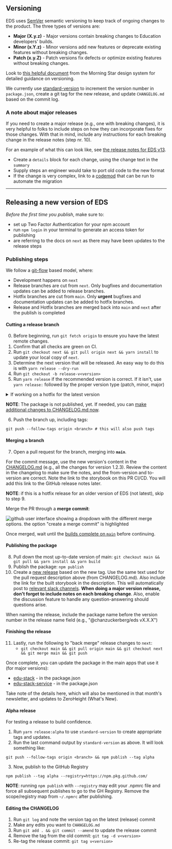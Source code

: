 ## Versioning

EDS uses [SemVer](https://semver.org/) semantic versioning to keep track of ongoing changes to the product. The three types of versions are:

- **Major (X.y.z)** - Major versions contain breaking changes to Education developers' builds.
- **Minor (x.Y.z)** - Minor versions add new features or deprecate existing features without breaking changes.
- **Patch (x.y.Z)** - Patch versions fix defects or optimize existing features without breaking changes.

Look to [this helpful document](https://designsystem.morningstar.com/getting-started/versioning-and-breaking-changes/) from the Morning Star design system for detailed guidance on versioning.

We currently use [standard-version](https://github.com/conventional-changelog/standard-version) to increment the version number in `package.json`, create a git tag for the new release, and update `CHANGELOG.md` based on the commit log.

### A note about major releases

If you need to create a major release (e.g., one with breaking changes), it is very helpful to folks to include steps on how they can incorporate fixes for those changes. With that in mind, include any instructions for each breaking change in the release notes (step nr. 10).

For an example of what this can look like, see [the release notes for EDS v13](https://github.com/chanzuckerberg/edu-design-system/releases/tag/v13.0.0).

* Create a `details` block for each change, using the change text in the `summary`
* Supply steps an engineer would take to port old code to the new format
* If the change is very complex, link to a [codemod](https://github.com/facebook/jscodeshift) that can be run to automate the migration

---

## Releasing a new version of EDS

_Before the first time you publish_, make sure to:

- set up Two Factor Authentication for your npm account
- run `npm login` in your terminal to generate an access token for publishing
- are referring to the docs on `next` as there may have been updates to the release steps

### Publishing steps

We follow a [git-flow](https://nvie.com/posts/a-successful-git-branching-model/) based model, where:

- Development happens on `next`
- Release branches are cut from `next`. Only bugfixes and documentation updates can be added to release branches.
- Hotfix branches are cut from `main`. Only **urgent** bugfixes and documentation updates can be added to hotfix branches.
- Release and Hotfix branches are merged back into `main` and `next` after the publish is completed

#### Cutting a release branch

0. Before beginning, run `git fetch origin` to ensure you have the latest remote changes.
1. Confirm that all checks are green on CI.
2. Run `git checkout next && git pull origin next && yarn install` to update your local copy of `next`.
3. Determine the next version that will be released. An easy way to do this is with `yarn release --dry-run`
4. Run `git checkout -b release-v<version>`
5. Run `yarn release` if the recommended version is correct. If it isn't, use `yarn release:` followed by the proper version type (patch, minor, major)

<details><summary>If working on a hotfix for the latest version</summary>

0. Before beginning, run `git fetch origin` to ensure you have the latest remote changes.
1. Run `git checkout main && git pull origin main && yarn install` to update your local copy of `main`.
2. Run `git checkout -b hotfix-v<currentVersion>`
3. Create a new commit with the fix on this branch
4. Determine the next version that will be released. An easy way to do this is with `yarn release --dry-run`
5. Run `yarn release` if the recommended version is correct. If it isn't, use `yarn release:patch` (hotfix commits should not be minor or major)

</details>

**NOTE**: The package is not published, yet. If needed, you can [make additional changes to CHANGELOG.md now](#editing-the-changelog).

6. Push the branch up, including tags:

```
git push --follow-tags origin <branch> # this will also push tags
```

#### Merging a branch

7. Open a pull request for the branch, merging into **`main`**.

For the commit message, use the new version's content in the [CHANGELOG.md](../CHANGELOG.md) (e.g., all the changes for version 1.2.3). Review the content in the changelog to make sure the notes, and the from-version and to-version are correct. Note the link to the storybook on this PR CI/CD. You will add this link to the GitHub release notes later.

**NOTE**: if this is a hotfix release for an older version of EDS (not latest), skip to step 9.

Merge the PR through a **merge commit**:

![github user interface showing a dropdown with the different merge options. the option "create a merge commit" is highlighted](https://user-images.githubusercontent.com/15840841/170514789-4f936ba2-c63d-486c-827a-b9e9e86b612e.png)

Once merged, wait until the [builds complete on `main`](https://github.com/chanzuckerberg/edu-design-system/actions) before continuing.

#### Publishing the package

8. Pull down the most up-to-date version of main: `git checkout main && git pull && yarn install && yarn build`
9. Publish the package: `npm publish`
10. Create a [new release](https://github.com/chanzuckerberg/edu-design-system/releases) based on the new tag. Use the same text used for the pull request description above (from CHANGELOG.md). Also include the link for the built storybook in the description. This will automatically post to [relevant slack channels](https://slack.github.com/). **When doing a major version release, don't forget to include notes on each breaking change**. Also, enable the discussion feature to handle any question-answering should questions arise.

When naming the release, include the package name before the version number in the release name field (e.g., "@chanzuckerberg/eds vX.X.X")

#### Finishing the release

11. Lastly, run the following to "back merge" release changes to `next`:
    - `git checkout main && git pull origin main && git checkout next && git merge main && git push`

Once complete, you can update the package in the main apps that use it (for major versions):

- [edu-stack](https://github.com/chanzuckerberg/edu-stack) - in the package.json
- [edu-stack-service](https://github.com/chanzuckerberg/edu-stack-service) - in the package.json

Take note of the details here, which will also be mentioned in that month's newsletter, and updates to ZeroHeight (What's New).

#### Alpha release

For testing a release to build confidence.

1. Run `yarn release:alpha` to use `standard-version` to create appropriate tags and updates.
2. Run the last command output by `standard-version` as above. It will look something like:

```
git push --follow-tags origin <branch> && npm publish --tag alpha
```

3. Now, publish to the GitHub Registry

```
npm publish --tag alpha --registry=https://npm.pkg.github.com/
```

**NOTE**: running `npm publish` with `--registry` may edit your .npmrc file and force all subsequent publishes to go to the GH Registry. Remove the scope/registry map from `~/.npmrc` after publishing.

#### Editing the CHANGELOG

1. Run `git log` and note the version tag on the latest (release) commit
2. Make any edits you want to `CHANGELOG.md`
3. Run `git add . && git commit --amend` to update the release commit
4. Remove the tag from the old commit: `git tag -d v<version>`
5. Re-tag the release commit: `git tag v<version>`

